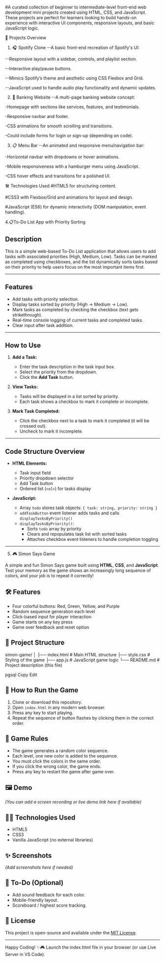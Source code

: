 #A curated collection of beginner to intermediate-level front-end web development mini projects created using HTML, CSS, and JavaScript. These projects are perfect for learners looking to build hands-on experience with interactive UI components, responsive layouts, and basic JavaScript logic.

📁 Projects Overview
1. 🎧 Spotify Clone
--A basic front-end recreation of Spotify's UI:

--Responsive layout with a sidebar, controls, and playlist section.

--Interactive play/pause buttons.

--Mimics Spotify’s theme and aesthetic using CSS Flexbox and Grid.

--JavaScript used to handle audio play functionality and dynamic updates.

2. 🏦 Banking Website
--A multi-page banking website concept:

-Homepage with sections like services, features, and testimonials.

-Responsive navbar and footer.

-CSS animations for smooth scrolling and transitions.

-Could include forms for login or sign-up (depending on code).

3. 📋 Menu Bar
--An animated and responsive menu/navigation bar:

-Horizontal navbar with dropdowns or hover animations.

-Mobile responsiveness with a hamburger menu using JavaScript.

-CSS hover effects and transitions for a polished UI.

🛠️ Technologies Used
#HTML5 for structuring content.

#CSS3 with Flexbox/Grid and animations for layout and design.

#JavaScript (ES6) for dynamic interactivity (DOM manipulation, event handling).

4.📋To-Do List App with Priority Sorting

## Description

This is a simple web-based To-Do List application that allows users to add tasks with associated priorities (High, Medium, Low). Tasks can be marked as completed using checkboxes, and the list dynamically sorts tasks based on their priority to help users focus on the most important items first.

---

## Features

- Add tasks with priority selection.
- Display tasks sorted by priority (High → Medium → Low).
- Mark tasks as completed by checking the checkbox (text gets strikethrough).
- Real-time console logging of current tasks and completed tasks.
- Clear input after task addition.

---

## How to Use

1. **Add a Task:**
   - Enter the task description in the task input box.
   - Select the priority from the dropdown.
   - Click the **Add Task** button.
   
2. **View Tasks:**
   - Tasks will be displayed in a list sorted by priority.
   - Each task shows a checkbox to mark it complete or incomplete.

3. **Mark Task Completed:**
   - Click the checkbox next to a task to mark it completed (it will be crossed out).
   - Uncheck to mark it incomplete.

---

## Code Structure Overview

- **HTML Elements:**
  - Task input field
  - Priority dropdown selector
  - Add Task button
  - Ordered list (`<ol>`) for tasks display

- **JavaScript:**
  - Array `todo` stores task objects: `{ task: string, priority: string }`
  - `addTaskButton` event listener adds tasks and calls `displayTasksByPriority()`
  - `displayTasksByPriority()`:
    - Sorts `todo` array by priority
    - Clears and repopulates task list with sorted tasks
    - Attaches checkbox event listeners to handle completion toggling

---

5. 🎮 Simon Says Game

A simple and fun Simon Says game built using **HTML**, **CSS**, and **JavaScript**. Test your memory as the game shows an increasingly long sequence of colors, and your job is to repeat it correctly!

## 🛠️ Features

- Four colorful buttons: Red, Green, Yellow, and Purple
- Random sequence generation each level
- Click-based input for player interaction
- Game starts on any key press
- Game over feedback and reset option

## 📁 Project Structure

simon-game/
│
├── index.html # Main HTML structure
├── style.css # Styling of the game
├── app.js # JavaScript game logic
└── README.md # Project description (this file)

pgsql
Copy
Edit

## 🚀 How to Run the Game

1. Clone or download this repository.
2. Open `index.html` in any modern web browser.
3. Press any key to start playing.
4. Repeat the sequence of button flashes by clicking them in the correct order.

## 🧠 Game Rules

- The game generates a random color sequence.
- Each level, one new color is added to the sequence.
- You must click the colors in the same order.
- If you click the wrong color, the game ends.
- Press any key to restart the game after game over.

## 🖼️ Demo

*(You can add a screen recording or live demo link here if available)*

## 🧑‍💻 Technologies Used

- HTML5
- CSS3
- Vanilla JavaScript (no external libraries)

## ✨ Screenshots

*(Add screenshots here if needed)*

## 📌 To-Do (Optional)

- Add sound feedback for each color.
- Mobile-friendly layout.
- Scoreboard / highest score tracking.

## 📃 License

This project is open-source and available under the [MIT License](LICENSE).

---

Happy Coding! ✨🎮
Launch the index.html file in your browser (or use Live Server in VS Code).
